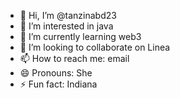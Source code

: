 - 👋 Hi, I’m @tanzinabd23
- 👀 I’m interested in java
- 🌱 I’m currently learning web3
- 💞️ I’m looking to collaborate on Linea
- 📫 How to reach me: email
- 😄 Pronouns: She
- ⚡ Fun fact: Indiana
